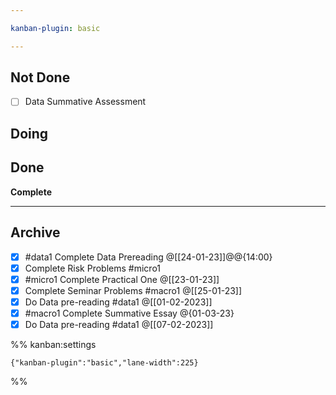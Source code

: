 ```yaml
---

kanban-plugin: basic

---
```


## Not Done

- [ ] Data Summative Assessment


## Doing



## Done

**Complete**


***

## Archive

- [x] #data1 Complete Data Prereading @[[24-01-23]]@@{14:00}
- [x] Complete Risk Problems #micro1
- [x] #micro1 Complete Practical One @[[23-01-23]]
- [x] Complete Seminar Problems #macro1 @[[25-01-23]]
- [x] Do Data pre-reading #data1 @[[01-02-2023]]
- [x] #macro1 Complete Summative Essay @{01-03-23}
- [x] Do Data pre-reading #data1 @[[07-02-2023]]

%% kanban:settings
```
{"kanban-plugin":"basic","lane-width":225}
```
%%
